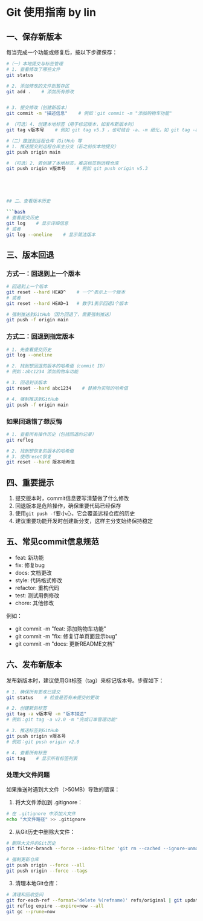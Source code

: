 # Git 使用指南 by lin

## 一、保存新版本

每当完成一个功能或修复后，按以下步骤保存：

```bash
#（一）本地提交与标签管理
# 1. 查看修改了哪些文件
git status

# 2. 添加修改的文件到暂存区
git add .    # 添加所有修改


# 3. 提交修改（创建新版本）
git commit -m "描述信息"    # 例如：git commit -m "添加购物车功能"

# （可选）4. 创建本地标签（用于标记版本，如发布新版本时）
git tag v版本号    # 例如 git tag v5.3 ，也可结合 -a、-m 细化，如 git tag -a v2.0 -m "完成订单管理功能" 

#（二）推送到远程仓库（GitHub 等
# 1. 推送提交到远程仓库主分支（若之前仅本地提交）
git push origin main  

# （可选）2. 若创建了本地标签，推送标签到远程仓库 
git push origin v版本号    # 例如 git push origin v5.3




 
## 二、查看版本历史

```bash
# 查看提交历史
git log    # 显示详细信息
# 或者
git log --oneline    # 显示简洁版本
```

## 三、版本回退

### 方式一：回退到上一个版本

```bash
# 回退到上一个版本
git reset --hard HEAD^    # 一个^表示上一个版本
# 或者
git reset --hard HEAD~1   # 数字1表示回退1个版本

# 强制推送到GitHub（因为回退了，需要强制推送）
git push -f origin main
```

### 方式二：回退到指定版本

```bash
# 1. 先查看提交历史
git log --oneline

# 2. 找到想回退的版本的哈希值（commit ID）
# 例如：abc1234 添加购物车功能

# 3. 回退到该版本
git reset --hard abc1234    # 替换为实际的哈希值

# 4. 强制推送到GitHub
git push -f origin main
```

### 如果回退错了想反悔

```bash
# 1. 查看所有操作历史（包括回退的记录）
git reflog

# 2. 找到想恢复的版本的哈希值
# 3. 使用reset恢复
git reset --hard 版本哈希值
```

## 四、重要提示

1. 提交版本时，commit信息要写清楚做了什么修改
2. 回退版本是危险操作，确保重要代码已经保存
3. 使用`git push -f`要小心，它会覆盖远程仓库的历史
4. 建议重要功能开发时创建新分支，这样主分支始终保持稳定

## 五、常见commit信息规范

- feat: 新功能
- fix: 修复bug
- docs: 文档更改
- style: 代码格式修改
- refactor: 重构代码
- test: 测试用例修改
- chore: 其他修改

例如：
- git commit -m "feat: 添加购物车功能"
- git commit -m "fix: 修复订单页面显示bug"
- git commit -m "docs: 更新README文档"

## 六、发布新版本

发布新版本时，建议使用Git标签（tag）来标记版本号。步骤如下：

```bash
# 1. 确保所有更改已提交
git status    # 检查是否有未提交的更改

# 2. 创建新的标签
git tag -a v版本号 -m "版本描述"
# 例如：git tag -a v2.0 -m "完成订单管理功能"

# 3. 推送标签到GitHub
git push origin v版本号
# 例如：git push origin v2.0

# 4. 查看所有标签
git tag    # 显示所有标签列表
```

### 处理大文件问题

如果推送时遇到大文件（>50MB）导致的错误：

1. 将大文件添加到 .gitignore：
```bash
# 在 .gitignore 中添加大文件
echo "大文件路径" >> .gitignore
```

2. 从Git历史中删除大文件：
```bash
# 删除大文件的Git历史
git filter-branch --force --index-filter 'git rm --cached --ignore-unmatch 大文件路径' --prune-empty --tag-name-filter cat -- --all

# 强制更新仓库
git push origin --force --all
git push origin --force --tags
```

3. 清理本地Git仓库：
```bash
# 清理和回收空间
git for-each-ref --format='delete %(refname)' refs/original | git update-ref --stdin
git reflog expire --expire=now --all
git gc --prune=now
``` 